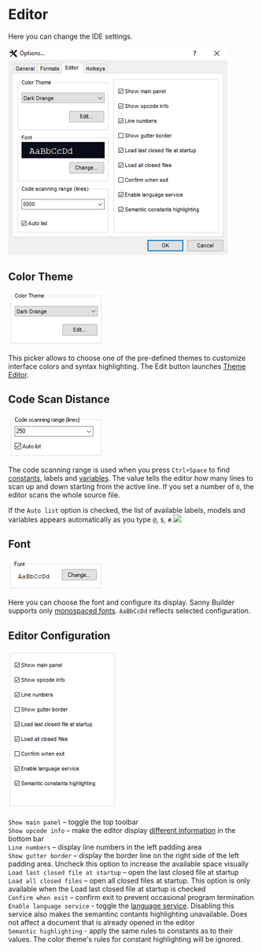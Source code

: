 # Editor

Here you can change the IDE settings.

![](../.gitbook/assets/sb-editor-options%20%281%29.png)

## Color Theme

![](../.gitbook/assets/sb-options-color-theme.png)

This picker allows to choose one of the pre-defined themes to customize interface colors and syntax highlighting. The Edit button launches [Theme Editor](theme-editor.md).

## Code Scan Distance

![](../.gitbook/assets/editor-code-scan-en.png)

The code scanning range is used when you press `Ctrl+Space` to find [constants](../coding/constants.md), labels and [variables](../coding/variables.md). The value tells the editor how many lines to scan up and down starting from the active line. If you set a number of `0`, the editor scans the whole source file.

If the `Auto list` option is checked, the list of available labels, models and variables appears automatically as you type `@`, `$`, `#`.![](mk:@MSITStore:D:\Coding\Delphi\Sanny\misc\HelpSystem\chm\help.chm::/old/options/sbo/editor_opt.png)

## Font

![](../.gitbook/assets/editor-font-en.png)

Here you can choose the font and configure its display. Sanny Builder supports only [monospaced fonts](https://en.wikipedia.org/wiki/Monospaced_font). `AaBbCcDd` reflects selected configuration.

## Editor Configuration

![](../.gitbook/assets/sb-editor-configuration.png)

`Show main panel` – toggle the top toolbar  
`Show opcode info` – make the editor display [different information](../features.md#displaying-information-about-opcode) in the bottom bar  
`Line numbers` – display line numbers in the left padding area  
`Show gutter border` – display the border line on the right side of the left padding area. Uncheck this option to increase the available space visually  
`Load last closed file at startup` – open the last closed file at startup  
`Load all closed files` – open all closed files at startup. This option is only available when the Load last closed file at startup is checked  
`Confirm when exit` – confirm exit to prevent occasional program termination  
`Enable language service` - toggle the [language service](../language-service.md). Disabling this service also makes the semantinc contants highlighting unavailable. Does not affect a document that is already opened in the editor  
`Semantic highlighting` - apply the same rules to constants as to their values. The color theme's rules for constant highlighting will be ignored.

## 

